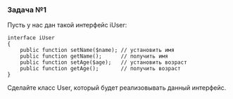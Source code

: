 ### Задача №1

Пусть у нас дан такой интерфейс iUser:

	interface iUser
	{
		public function setName($name); // установить имя
		public function getName();      // получить имя
		public function setAge($age);   // установить возраст
		public function getAge();       // получить возраст
	}

Сделайте класс User, который будет реализовывать данный интерфейс.